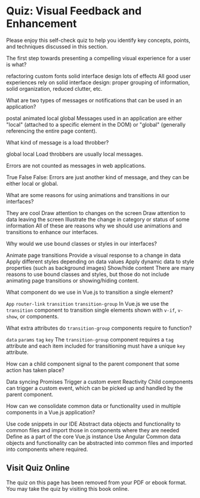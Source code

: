 # Quiz: Visual Feedback and Enhancement

Please enjoy this self-check quiz to help you identify key concepts, points, and techniques discussed in this section.

<quiz name="">
    <question>
        <p>The first step towards presenting a compelling visual experience for a user is what?</p>
        <answer>refactoring</answer>
        <answer>custom fonts</answer>
        <answer correct>solid interface design</answer>
        <answer>lots of effects</answer>
        <explanation>All good user experiences rely on solid interface design: proper grouping of information, solid organization, reduced clutter, etc.</explanation>
    </question>
    <question multiple>
        <p>What are two types of messages or notifications that can be used in an application?</p>
        <answer>postal</answer>
        <answer>animated</answer>
        <answer correct>local</answer>
        <answer correct>global</answer>
        <explanation>Messages used in an application are either "local" (attached to a specific element in the DOM) or "global" (generally referencing the entire page content).</explanation>
    </question>
    <question>
        <p>What kind of message is a load throbber?</p>
        <answer>global</answer>
        <answer correct>local</answer>
        <explanation>Load throbbers are usually local messages.</explanation>
    </question>
    <question>
        <p>Errors are not counted as messages in web applications.</p>
        <answer>True</answer>
        <answer correct>False</answer>
        <explanation>False: Errors are just another kind of message, and they can be either local or global.</explanation>
    </question>
    <question multiple>
        <p>What are some reasons for using animations and transitions in our interfaces?</p>
        <answer correct>They are cool</answer>
        <answer correct>Draw attention to changes on the screen</answer>
        <answer correct>Draw attention to data leaving the screen</answer>
        <answer correct>Illustrate the change in category or status of some information</answer>
        <explanation>All of these are reasons why we should use animations and transitions to enhance our interfaces.</explanation>
    </question>
    <question multiple>
        <p>Why would we use bound classes or styles in our interfaces?</p>
        <answer>Animate page transitions</answer>
        <answer correct>Provide a visual response to a change in data</answer>
        <answer correct>Apply different styles depending on data values</answer>
        <answer correct>Apply dynamic data to style properties (such as background images)</answer>
        <answer>Show/hide content</answer>
        <explanation>There are many reasons to use bound classes and styles, but those do not include animating page transitions or showing/hiding content.</explanation>
    </question>
    <question>
        <p>What component do we use in Vue.js to transition a single element?</p>
        <answer><code>App</code></answer>
        <answer><code>router-link</code></answer>
        <answer correct><code>transition</code></answer>
        <answer><code>transition-group</code></answer>
        <explanation>In Vue.js we use the <code>transition</code> component to transition single elements shown with <code>v-if</code>, <code>v-show</code>, or components.</explanation>
    </question>
    <question multiple>
        <p>What extra attributes do <code>transition-group</code> components require to function?</p>
        <answer><code>data</code></answer>
        <answer><code>params</code></answer>
        <answer correct><code>tag</code></answer>
        <answer correct><code>key</code></answer>
        <explanation>The <code>transition-group</code> component requires a <code>tag</code> attribute and each item included for transitioning must have a unique <code>key</code> attribute.</explanation>
    </question>
    <question>
        <p>How can a child component signal to the parent component that some action has taken place?</p>
        <answer>Data syncing</answer>
        <answer>Promises</answer>
        <answer correct>Trigger a custom event</answer>
        <answer>Reactivity</answer>
        <explanation>Child components can trigger a custom event, which can be picked up and handled by the parent component.</explanation>
    </question> 
    <question>
        <p>How can we consolidate common data or functionality used in multiple components in a Vue.js application?</p>
        <answer>Use code snippets in our IDE</answer>
        <answer correct>Abstract data objects and functionality to common files and import those in components where they are needed</answer>
        <answer>Define as a part of the core Vue.js instance</answer>
        <answer>Use Angular</answer>
        <explanation>Common data objects and functionality can be abstracted into common files and imported into components where required.</explanation>
    </question> 
</quiz>

<div class="no-quiz">
     <h2>Visit Quiz Online</h2>
     <p> 
         The quiz on this page has been removed from your PDF 
         or ebook format. You may take the quiz by visiting
         this book online.
     </p>
</div>
